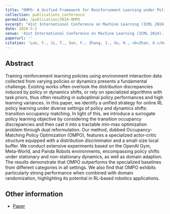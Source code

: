 ```yaml
---
title: "OMPO: A Unified Framework for Reinforcement Learning under Policy and Dynamics Shifts"
collection: publications_conference
permalink: /publication/2024-OMPO
excerpt: "41st International Conference on Machine Learning (ICML 2024)."
date: 2024-5-2
venue: '41st International Conference on Machine Learning (ICML 2024).'
paperurl: ''
citation: 'Luo, Y., Ji, T., Sun, F., Zhang, J., Xu, H., <b>Zhan, X.</b> OMPO: A Unified Framework for Reinforcement Learning under Policy and Dynamics Shifts. In the <i>41st International Conference on Machine Learning (ICML 2024) <b>(oral)</b></i>.'
---
```


Abstract
---
Training reinforcement learning policies using environment interaction data collected from varying policies or dynamics presents a fundamental challenge. Existing works often overlook the distribution discrepancies induced by policy or dynamics shifts, or rely on specialized algorithms with task priors, thus often resulting in suboptimal policy performances and high learning variances. In this paper, we identify a unified strategy for online RL policy learning under diverse settings of policy and dynamics shifts: transition occupancy matching. In light of this, we introduce a surrogate policy learning objective by considering the transition occupancy discrepancies and then cast it into a tractable min-max optimization problem through dual reformulation. Our method, dubbed Occupancy-Matching Policy Optimization (OMPO), features a specialized actor-critic structure equipped with a distribution discriminator and a small-size local buffer. We conduct extensive experiments based on the OpenAI Gym, Meta-World, and Panda Robots environments, encompassing policy shifts under stationary and non-stationary dynamics, as well as domain adaption. The results demonstrate that OMPO outperforms the specialized baselines from different categories in all settings. We also find that OMPO exhibits particularly strong performance when combined with domain randomization, highlighting its potential in RL-based robotics applications.

Other information
---
* [Paper](https://openreview.net/pdf/40eb269e30c44a2dc2678f17792ba08fd225dcb0.pdf)